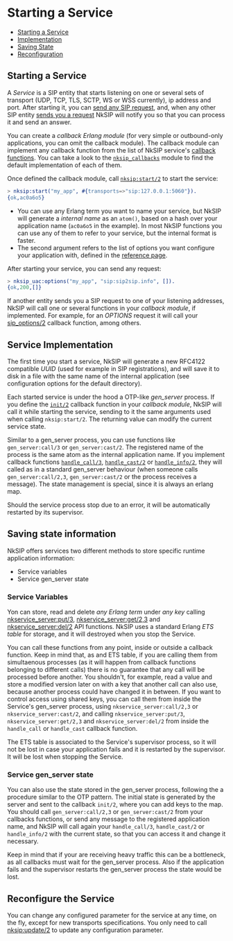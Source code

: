 # Starting a Service

* [Starting a Service](#starting-a-service)
* [Implementation](#service-implementation)
* [Saving State](#saving-state-information)
* [Reconfiguration](#reconfigure-the-service)


## Starting a Service
A _Service_ is a SIP entity that starts listening on one or several sets of transport (UDP, TCP, TLS, SCTP, WS or WSS currently), ip address and port. After starting it, you can [send any SIP request](sending_requests.md), and, when any other SIP entity [sends you a request](receiving_requests.md) NkSIP will notify you so that you can process it and send an answer.

You can create a _callback Erlang module_ (for very simple or outbound-only applications, you can omit the callback module). The callback module can implement any callback function from the list of NkSIP service's [callback functions](../reference/callback_functions.md). You can take a look to the [`nksip_callbacks`](../../src/nksip_callbacks.erl) module to find the default implementation of each of them.

Once defined the callback module, call [`nksip:start/2`](../../src/nksip.erl) to start the service:
```erlang
> nksip:start("my_app", #{transports=>"sip:127.0.0.1:5060"}).
{ok,ac0a6o5}
```

* You can use any Erlang term you want to name your service, but NkSIP will generate a _internal name_ as an `atom()`, based on a hash over your application name (`ac0a6o5` in the example). In most NkSIP functions you can use any of them to refer to your service, but the internal format is faster.
* The second argument refers to the list of options you want configure your application with, defined in the [reference page](../reference/configuration.md).

After starting your service, you can send any request:
```erlang
> nksip_uac:options("my_app", "sip:sip2sip.info", []).
{ok,200,[]}
```

If another entity sends you a SIP request to one of your listening addresses, NkSIP will call one or several functions in your _callback module_, if implemented. For example, for an _OPTIONS_ request it will call your [sip_options/2](../reference/callback_functions.md#sip_options2) callback function, among others.


## Service Implementation

The first time you start a service, NkSIP will generate a new RFC4122 compatible _UUID_ (used for example in SIP registrations), and will save it to disk in a file with the same name of the internal application (see configuration options for the default directory).

Each started service is under the hood a OTP-like _gen&#95;server_ process. If you define the [`init/2`](../reference/callback_functions.md#init2) callback function in your _callback module_, NkSIP will call it while starting the service, sending to it the same arguments used when calling `nksip:start/2`. The returning value can modify the current service state.

Similar to a gen_server process, you can use functions like `gen_server:call/3` or `gen_server:cast/2`. The registered name of the process is the same atom as the internal application name. If you implement callback functions [`handle_call/3`](../reference/callback_functions.md#handle_call3), [`handle_cast/2`](../reference/callback_functions.md#handle_cast2) or [`handle_info/2`](../reference/callback_functions.md#handle_info2), they will called as in a standard gen_server behaviour (when someone calls `gen_server:call/2,3`, `gen_server:cast/2` or the process receives a message). The state management is special, since it is always an erlang map.

Should the service process stop due to an error, it will be automatically restarted by its supervisor.


## Saving state information

NkSIP offers services two different methods to store specific runtime application information:
* Service variables
* Service gen_server state


### Service Variables
Yon can store, read and delete _any Erlang term_ under _any key_ calling [nkservice_server:put/3](../api/service.md#put3), [nkservice_server:get/2,3](../api/service.md#get2) and [nkservice_server:del/2](../api/service.md#del2) API functions. NkSIP uses a standard Erlang _ETS table_ for storage, and it will destroyed when you stop the Service.

You can call these functions from any point, inside or outside a callback function. Keep in mind that, as and ETS table, if you are calling them from simultaenous processes (as it will happen from callback functions belonging to different calls) there is no guarantee that any call will be processed before another. You shouldn't, for example, read a value and store a modified version later on with a key that another call can also use, because another process could have changed it in between. If you want to control access using shared keys, you can call them from inside the Service's gen_server process, using `nkservice_server:call/2,3` or `nkservice_server:cast/2`, and calling `nkservice_server:put/3`, `nkservice_server:get/2,3` and `nkservice_server:del/2` from inside the `handle_call` or `handle_cast` callback function.

The ETS table is associated to the Service's supervisor process, so it will not be lost in case your application fails and it is restarted by the supervisor. It will be lost when stopping the Service.


### Service gen_server state
You can also use the state stored in the gen_server process, following the a procedure similar to the OTP pattern. The initial state is generated by the server and sent to the callback `init/2`, where you can add keys to the map. You should call `gen_server:call/2,3` or `gen_server:cast/2` from your callbacks functions, or send any message to the registered application name, and NkSIP will call again your `handle_call/3`, `handle_cast/2` or `handle_info/2` with the current state, so that you can access it and change it necessary.

Keep in mind that if your are receiving heavy traffic this can be a bottleneck, as all callbacks must wait for the gen_server process. Also if the application fails and the supervisor restarts the gen_server process the state would be lost.


## Reconfigure the Service
You can change any configured parameter for the service at any time, on the fly, except for new transports specifications. You only need to call [nksip:update/2](../api/server.md#update2) to update any configuration parameter.
